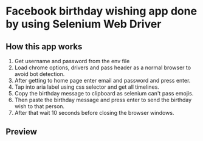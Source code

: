 # Facebook birthday wishing app done by using Selenium Web Driver

<h2>How this app works</h2>
<ol>
  <li>Get username and password from the env file</li>
  <li>Load chrome options, drivers and pass header as a normal browser to avoid bot detection.</li>
  <li>After getting to home page enter email and password and press enter.</li>
  <li>Tap into aria label using css selector and get all timelines.</li>
  <li>Copy the birthday message to clipboard as selenium can't pass emojis.</li>
  <li>Then paste the birthday message and press enter to send the birthday wish to that person.</li>
  <li>After that wait 10 seconds before closing the browser windows.</li>
</ol>
<h2>Preview</h2>
<img src="">


